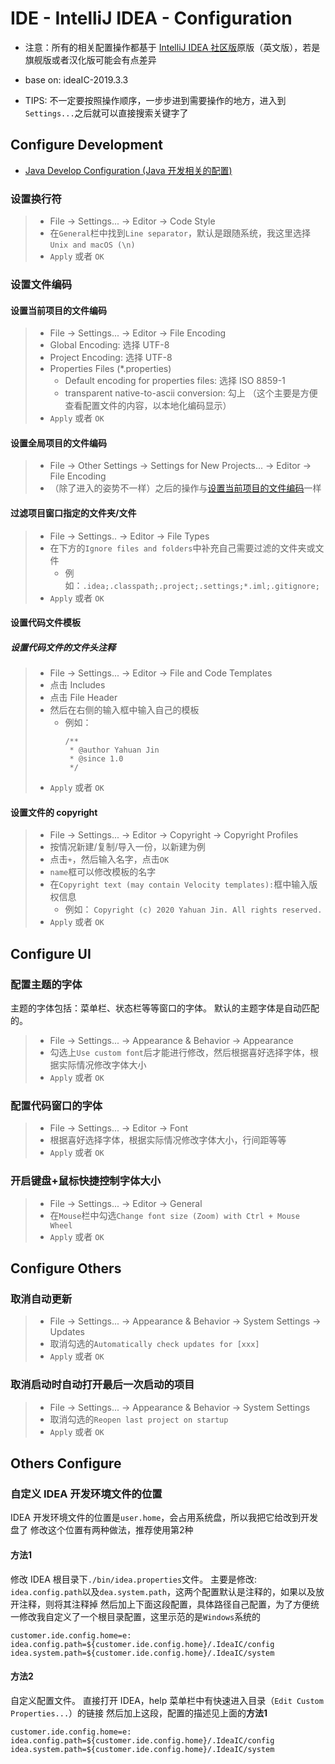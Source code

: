 <!--
* Licensed under MIT (https://github.com/jinyahuan/effective-notebook/blob/master/LICENSE)
* @author Yahuan Jin
* @since 1.0.0
-->

# IDE - IntelliJ IDEA - Configuration
* 注意：所有的相关配置操作都基于 [IntelliJ IDEA 社区版](https://github.com/JetBrains/intellij-community)原版（英文版），若是旗舰版或者汉化版可能会有点差异
* base on: ideaIC-2019.3.3

* TIPS: 不一定要按照操作顺序，一步步进到需要操作的地方，进入到```Settings...```之后就可以直接搜索关键字了


## Configure Development
* [Java Develop Configuration (Java 开发相关的配置)](./ide_idea_config_java.md)

### 设置换行符
> * File -> Settings... -> Editor -> Code Style
> * 在```General```栏中找到```Line separator```，默认是跟随系统，我这里选择```Unix and macOS (\n)```
> * ```Apply``` 或者 ```OK```

### 设置文件编码

#### 设置当前项目的文件编码
> * File -> Settings... -> Editor -> File Encoding
> * Global Encoding: 选择 UTF-8
> * Project Encoding: 选择 UTF-8
> * Properties Files (*.properties)
>   * Default encoding for properties files: 选择 ISO 8859-1
>   * transparent native-to-ascii conversion: 勾上  （这个主要是方便查看配置文件的内容，以本地化编码显示）
> * ```Apply``` 或者 ```OK```

#### 设置全局项目的文件编码
> * File -> Other Settings -> Settings for New Projects... -> Editor -> File Encoding
> * （除了进入的姿势不一样）之后的操作与[设置当前项目的文件编码][config_current_project_file_encoding_uri]一样

#### 过滤项目窗口指定的文件夹/文件
> * File -> Settings.. -> Editor -> File Types
> * 在下方的```Ignore files and folders```中补充自己需要过滤的文件夹或文件
>     * 例如：```.idea;.classpath;.project;.settings;*.iml;.gitignore;```
> * ```Apply``` 或者 ```OK```

#### 设置代码文件模板

##### 设置代码文件的文件头注释
> * File -> Settings... -> Editor -> File and Code Templates
> * 点击 Includes
> * 点击 File Header
> * 然后在右侧的输入框中输入自己的模板
>     * 例如：
>       ```
>       /**
>        * @author Yahuan Jin
>        * @since 1.0
>        */
>       ````
> * ```Apply``` 或者 ```OK```

#### 设置文件的 copyright
> * File -> Settings... -> Editor -> Copyright -> Copyright Profiles
> * 按情况新建/复制/导入一份，以新建为例
> * 点击```+```，然后输入名字，点击```OK```
> * ```name```框可以修改模板的名字
> * 在```Copyright text (may contain Velocity templates):```框中输入版权信息
>     * 例如：
>       ```Copyright (c) 2020 Yahuan Jin. All rights reserved.```
> * ```Apply``` 或者 ```OK```


## Configure UI

### 配置主题的字体
主题的字体包括：菜单栏、状态栏等等窗口的字体。
默认的主题字体是自动匹配的。
> * File -> Settings... -> Appearance & Behavior -> Appearance
> * 勾选上```Use custom font```后才能进行修改，然后根据喜好选择字体，根据实际情况修改字体大小
> * ```Apply``` 或者 ```OK```

### 配置代码窗口的字体
> * File -> Settings... -> Editor -> Font
> * 根据喜好选择字体，根据实际情况修改字体大小，行间距等等
> * ```Apply``` 或者 ```OK```

### 开启键盘+鼠标快捷控制字体大小
> * File -> Settings... -> Editor -> General
> * 在```Mouse```栏中勾选```Change font size (Zoom) with Ctrl + Mouse Wheel```
> * ```Apply``` 或者 ```OK```


## Configure Others

### 取消自动更新
> * File -> Settings... -> Appearance & Behavior -> System Settings -> Updates
> * 取消勾选的```Automatically check updates for [xxx]```
> * ```Apply``` 或者 ```OK```

### 取消启动时自动打开最后一次启动的项目
> * File -> Settings... -> Appearance & Behavior -> System Settings
> * 取消勾选的```Reopen last project on startup```
> * ```Apply``` 或者 ```OK```


## Others Configure

### 自定义 IDEA 开发环境文件的位置
IDEA 开发环境文件的位置是```user.home```，会占用系统盘，所以我把它给改到开发盘了
修改这个位置有两种做法，推荐使用第2种
#### 方法1
修改 IDEA 根目录下```./bin/idea.properties```文件。
主要是修改: ```idea.config.path```以及```dea.system.path```，这两个配置默认是注释的，如果以及放开注释，则将其注释掉
然后加上下面这段配置，具体路径自己配置，为了方便统一修改我自定义了一个根目录配置，这里示范的是```Windows```系统的
```
customer.ide.config.home=e:
idea.config.path=${customer.ide.config.home}/.IdeaIC/config
idea.system.path=${customer.ide.config.home}/.IdeaIC/system
```

#### 方法2
自定义配置文件。
直接打开 IDEA，help 菜单栏中有快速进入目录（```Edit Custom Properties...```）的链接
然后加上这段，配置的描述见上面的**方法1**
```
customer.ide.config.home=e:
idea.config.path=${customer.ide.config.home}/.IdeaIC/config
idea.system.path=${customer.ide.config.home}/.IdeaIC/system
```


[config_current_project_file_encoding_uri]: ./ide_idea_config.md#设置当前项目的文件编码
